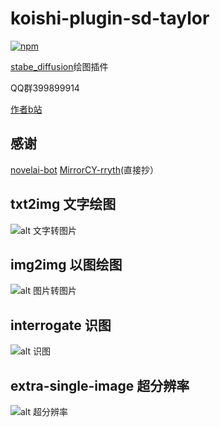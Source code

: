 # koishi-plugin-sd-taylor

[![npm](https://img.shields.io/npm/v/koishi-plugin-sd-taylor?style=flat-square)](https://www.npmjs.com/package/koishi-plugin-sd-taylor)

[stabe_diffusion](https://github.com/AUTOMATIC1111/stable-diffusion-webui)绘图插件

QQ群399899914

[作者b站](https://space.bilibili.com/225995995)
## 感谢
[novelai-bot](https://github.com/koishijs/novelai-bot)
[MirrorCY-rryth](https://github.com/MirrorCY/rryth)(直接抄）
## txt2img 文字绘图
![alt 文字转图片](https://c2cpicdw.qpic.cn/offpic_new/3118087750//3118087750-128802214-71B2F9EA6EE2CB7E69498F902059E572/0?term=3&amp;is_origin=1)



## img2img 以图绘图
![alt 图片转图片](https://c2cpicdw.qpic.cn/offpic_new/3118087750//3118087750-177231842-8B21789A92140E190FC9394094B1CEB9/0?term=3&amp;is_origin=1)



## interrogate 识图
![alt 识图](https://c2cpicdw.qpic.cn/offpic_new/3118087750//3118087750-713324925-26882C0407D29DC9678681D2F965E364/0?term=3&amp;is_origin=1)



## extra-single-image 超分辨率
![alt 超分辨率](https://c2cpicdw.qpic.cn/offpic_new/3118087750//3118087750-840623233-B28DB7E9250844D3F37BC82324D900AE/0?term=3&amp;is_origin=0)
